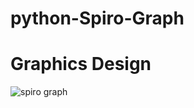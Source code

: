 # python-Spiro-Graph
# Graphics Design 
![spiro graph](https://user-images.githubusercontent.com/72095437/181934337-5dfa9ae0-d7ca-4bbe-b74f-f11b317f15bb.png)
